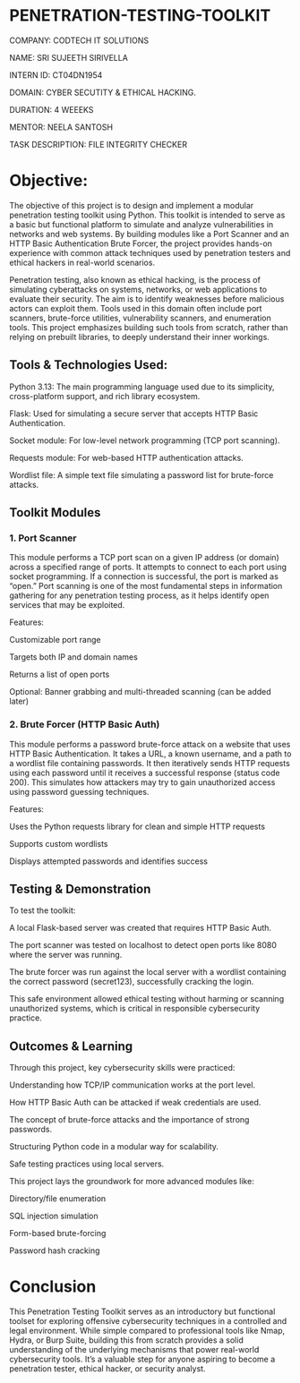 # PENETRATION-TESTING-TOOLKIT

COMPANY: CODTECH IT SOLUTIONS

NAME: SRI SUJEETH SIRIVELLA

INTERN ID: CT04DN1954

DOMAIN: CYBER SECUTITY & ETHICAL HACKING.

DURATION: 4 WEEEKS

MENTOR: NEELA SANTOSH

TASK DESCRIPTION: FILE INTEGRITY CHECKER

# Objective:

The objective of this project is to design and implement a modular penetration testing toolkit using Python. This toolkit is intended to serve as a basic but functional platform to simulate and analyze vulnerabilities in networks and web systems. By building modules like a Port Scanner and an HTTP Basic Authentication Brute Forcer, the project provides hands-on experience with common attack techniques used by penetration testers and ethical hackers in real-world scenarios.

Penetration testing, also known as ethical hacking, is the process of simulating cyberattacks on systems, networks, or web applications to evaluate their security. The aim is to identify weaknesses before malicious actors can exploit them. Tools used in this domain often include port scanners, brute-force utilities, vulnerability scanners, and enumeration tools. This project emphasizes building such tools from scratch, rather than relying on prebuilt libraries, to deeply understand their inner workings.

## Tools & Technologies Used:

Python 3.13: The main programming language used due to its simplicity, cross-platform support, and rich library ecosystem.

Flask: Used for simulating a secure server that accepts HTTP Basic Authentication.

Socket module: For low-level network programming (TCP port scanning).

Requests module: For web-based HTTP authentication attacks.

Wordlist file: A simple text file simulating a password list for brute-force attacks.

## Toolkit Modules

### 1. Port Scanner

This module performs a TCP port scan on a given IP address (or domain) across a specified range of ports. It attempts to connect to each port using socket programming. If a connection is successful, the port is marked as “open.” Port scanning is one of the most fundamental steps in information gathering for any penetration testing process, as it helps identify open services that may be exploited.

Features:

Customizable port range

Targets both IP and domain names

Returns a list of open ports

Optional: Banner grabbing and multi-threaded scanning (can be added later)

### 2. Brute Forcer (HTTP Basic Auth)

This module performs a password brute-force attack on a website that uses HTTP Basic Authentication. It takes a URL, a known username, and a path to a wordlist file containing passwords. It then iteratively sends HTTP requests using each password until it receives a successful response (status code 200). This simulates how attackers may try to gain unauthorized access using password guessing techniques.

Features:

Uses the Python requests library for clean and simple HTTP requests

Supports custom wordlists

Displays attempted passwords and identifies success

## Testing & Demonstration

To test the toolkit:

A local Flask-based server was created that requires HTTP Basic Auth.

The port scanner was tested on localhost to detect open ports like 8080 where the server was running.

The brute forcer was run against the local server with a wordlist containing the correct password (secret123), successfully cracking the login.

This safe environment allowed ethical testing without harming or scanning unauthorized systems, which is critical in responsible cybersecurity practice.

## Outcomes & Learning

Through this project, key cybersecurity skills were practiced:

Understanding how TCP/IP communication works at the port level.

How HTTP Basic Auth can be attacked if weak credentials are used.

The concept of brute-force attacks and the importance of strong passwords.

Structuring Python code in a modular way for scalability.

Safe testing practices using local servers.

This project lays the groundwork for more advanced modules like:

Directory/file enumeration

SQL injection simulation

Form-based brute-forcing

Password hash cracking

# Conclusion

This Penetration Testing Toolkit serves as an introductory but functional toolset for exploring offensive cybersecurity techniques in a controlled and legal environment. While simple compared to professional tools like Nmap, Hydra, or Burp Suite, building this from scratch provides a solid understanding of the underlying mechanisms that power real-world cybersecurity tools. It’s a valuable step for anyone aspiring to become a penetration tester, ethical hacker, or security analyst.
